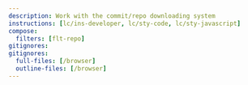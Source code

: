 ```yaml
---
description: Work with the commit/repo downloading system
instructions: [lc/ins-developer, lc/sty-code, lc/sty-javascript]
compose:
  filters: [flt-repo]
gitignores:
gitignores:
  full-files: [/browser]
  outline-files: [/browser]
---
```

